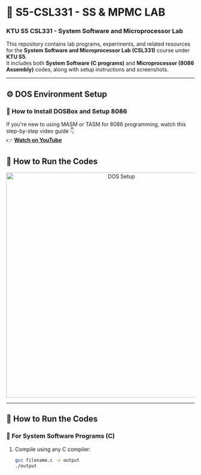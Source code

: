 # 🧠 S5-CSL331 - SS & MPMC LAB

### KTU S5 CSL331 - System Software and Microprocessor Lab

This repository contains lab programs, experiments, and related resources for the **System Software and Microprocessor Lab (CSL331)** course under **KTU S5**.  
It includes both **System Software (C programs)** and **Microprocessor (8086 Assembly)** codes, along with setup instructions and screenshots.

---

## ⚙️ DOS Environment Setup

### 🎥 How to Install DOSBox and Setup 8086

If you're new to using MASM or TASM for 8086 programming, watch this step-by-step video guide 👇  
👉 [**Watch on YouTube**](https://youtu.be/SZODlwjU_GY?si=jyWDMLairAxO2zy0)

## 🚀 How to Run the Codes

<p align="center">
  <img src="IMAGES/DOS%20setup.jpg" alt="DOS Setup" width="600">
</p>

---

## 🚀 How to Run the Codes

### 🧩 For System Software Programs (C)
1. Compile using any C compiler:
   ```bash
   gcc filename.c -o output
   ./output
